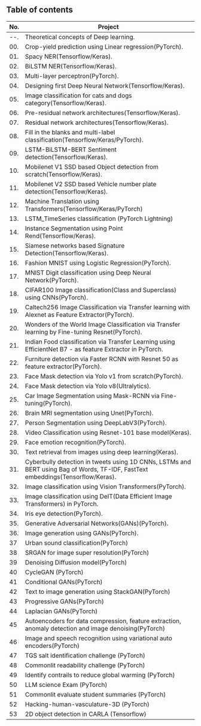 ## Table of contents
| No. | Project |
| --- | ------- |
| --. | Theoretical concepts of Deep learning. |
| 00. | Crop-yield prediction using Linear regression(PyTorch). |
| 01. | Spacy NER(Tensorflow/Keras). |
| 02. | BiLSTM NER(Tensorflow/Keras). |
| 03. | Multi-layer perceptron(PyTorch). |
| 04. | Designing first Deep Neural Network(Tensorflow/Keras). |
| 05. | Image classification for cats and dogs category(Tensorflow/Keras). |
| 06. | Pre-residual network architectures(Tensorflow/Keras). |
| 07. | Residual network architectures(Tensorflow/Keras). |
| 08. | Fill in the blanks and multi-label classification(Tensorflow/Keras/PyTorch). |
| 09. | LSTM-BiLSTM-BERT Sentiment detection(Tensorflow/Keras). |
| 10. | Mobilenet V1 SSD based Object detection from scratch(Tensorflow/Keras). |
| 11. | Mobilenet V2 SSD based Vehicle number plate detection(Tensorflow/Keras). |
| 12. | Machine Translation using Transformers(Tensorflow/Keras/PyTorch) |
| 13. | LSTM_TimeSeries classiification (PyTorch Lightning) |
| 14. | Instance Segmentation using Point Rend(Tensorflow/Keras). |
| 15. | Siamese networks based Signature Detection(Tensorflow/Keras). |
| 16. | Fashion MNIST using Logistic Regression(PyTorch). |
| 17. | MNIST Digit classification using Deep Neural Network(PyTorch). |
| 18. | CIFAR100 Image classification(Class and Superclass) using CNNs(PyTorch). |
| 19. | Caltech256 Image Classification via Transfer learning with Alexnet as Feature Extractor(PyTorch). |
| 20. | Wonders of the World Image Classification via Transfer learning by Fine-tuning Resnet(PyTorch). |
| 21. | Indian Food classification via Transfer Learning using EfficientNet B7 - as feature Extractor in PyTorch. |
| 22. | Furniture detection via Faster RCNN with Resnet 50 as feature extractor(PyTorch). |
| 23. | Face Mask detection via Yolo v1 from scratch(PyTorch). |
| 24. | Face Mask detection via Yolo v8(Ultralytics). |
| 25. | Car Image Segmentation using Mask-RCNN via Fine-tuning(PyTorch). |
| 26. | Brain MRI segmentation using Unet(PyTorch). |
| 27. | Person Segmentation using DeepLabV3(PyTorch). |
| 28. | Video Classification using Resnet-101 base model(Keras). |
| 29. | Face emotion recognition(PyTorch). |
| 30. | Text retrieval from images using deep learning(Keras). |
| 31. | Cyberbully detection in tweets using 1D CNNs, LSTMs and BERT using Bag of Words, TF-IDF, FastText embeddings(Tensorflow/Keras). |
| 32. | Image classification using Vision Transformers(PyTorch). |
| 33. | Image classification using DeIT(Data Efficient Image Transformers) in PyTorch. |
| 34. | Iris eye detection(PyTorch). |
| 35. | Generative Adversarial Networks(GANs)(PyTorch). |
| 36. | Image generation using GANs(PyTorch). |
| 37  | Urban sound classification(PyTorch)                                          |
| 38  | SRGAN for image super resolution(PyTorch)                                     |
| 39  | Denoising Diffusion model(PyTorch)                                            |
| 40  | CycleGAN (PyTorch)                                                            |
| 41  | Conditional GANs(PyTorch)                                                     |
| 42  | Text to image generation using StackGAN(PyTorch)                              |
| 43  | Progressive GANs(PyTorch)                                                      |
| 44  | Laplacian GANs(PyTorch)                                                        |
| 45  | Autoencoders for data compression, feature extraction, anomaly detection and image denoising(PyTorch) |
| 46  | Image and speech recognition using variational auto encoders(PyTorch)        |
| 47  | TGS salt identification challenge (PyTorch)      |
| 48  | Commonlit readability challenge (PyTorch)      |
| 49  | Identify contrails to reduce global warming (PyTorch)      |
| 50  | LLM science Exam (PyTorch)      |
| 51  | Commonlit evaluate student summaries (PyTorch)      |
| 52  | Hacking-human-vasculature-3D (PyTorch)      |
| 53  | 2D object detection in CARLA (Tensorflow)      |

